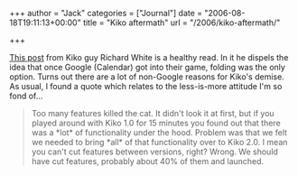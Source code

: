 +++
author = "Jack"
categories = ["Journal"]
date = "2006-08-18T19:11:13+00:00"
title = "Kiko aftermath"
url = "/2006/kiko-aftermath/"

+++

[This post][1] from Kiko guy Richard White is a healthy read. In it he dispels the idea that once Google (Calendar) got into their game, folding was the only option. Turns out there are a lot of non-Google reasons for Kiko's demise. As usual, I found a quote which relates to the less-is-more attitude I'm so fond of&#8230; 

> Too many features killed the cat. It didn't look it at first, but if you played around with Kiko 1.0 for 15 minutes you found out that there was a \*lot\* of functionality under the hood. Problem was that we felt we needed to bring \*all\* of that functionality over to Kiko 2.0. I mean you can't cut features between versions, right? Wrong. We should have cut features, probably about 40% of them and launched.

 [1]: http://height1percent.com/articles/2006/08/18/actual-lessons-from-kiko